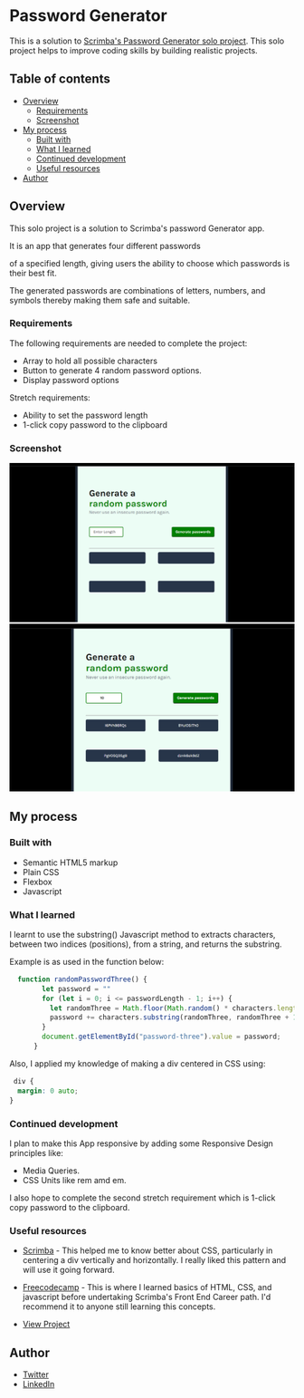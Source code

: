 # Password Generator

This is a solution to [Scrimba's Password Generator solo project](https://scrimba.com/learn/frontend/module-34-solo-project-password-generator-coa6a4d1595f9f905934f09f5). This solo project helps to improve coding skills by building realistic projects. 

## Table of contents

- [Overview](#overview)
  - [Requirements](#requirements)
  - [Screenshot](#screenshot)
- [My process](#my-process)
  - [Built with](#built-with)
  - [What I learned](#what-i-learned)
  - [Continued development](#continued-development)
  - [Useful resources](#useful-resources)
- [Author](#author)

## Overview

This solo project is a solution to Scrimba's password Generator app. 

It is an app that generates four different passwords

 of a specified length, giving users the ability to choose which passwords is their best fit.

The generated passwords are combinations of letters, numbers, and symbols thereby making them safe and suitable.

### Requirements

The following requirements are needed to complete the project:

- Array to hold all possible characters
- Button to generate 4 random password options.
- Display password options

Stretch requirements:
- Ability to set the password length
- 1-click copy password to the clipboard

### Screenshot

![Password generator](./passwordgen1.png?raw=true)
![Password generator Active State](./passwordgen2.png?raw=true)


## My process

### Built with

- Semantic HTML5 markup
- Plain CSS
- Flexbox
- Javascript


### What I learned

I learnt to use the substring() Javascript method to extracts characters, between two indices (positions), from a string, and returns the substring.

Example is as used in the function below:


```javascript
  function randomPasswordThree() {
        let password = ""
        for (let i = 0; i <= passwordLength - 1; i++) {
          let randomThree = Math.floor(Math.random() * characters.length);
          password += characters.substring(randomThree, randomThree + 1);
        }
        document.getElementById("password-three").value = password; 
      }
```
Also, I applied my knowledge of making a div centered in CSS using:

```css
 div {
  margin: 0 auto;
}
```
### Continued development
I plan to make this App responsive by adding some Responsive Design principles like:
- Media Queries.
- CSS Units like rem amd em.

I also hope to complete the second stretch requirement which is 1-click copy password to the clipboard.


### Useful resources

- [Scrimba](https://www.scrimba.com) - This helped me to know better about CSS, particularly in centering a div vertically and horizontally. I really liked this pattern and will use it going forward.
- [Freecodecamp](https://www.freedcodecamp.com) - This is   where I learned basics of HTML, CSS, and javascript before undertaking Scrimba's Front End Career path. I'd recommend it to anyone still learning this concepts.

- [View Project](https://ilivenoble.github.io/password-generator/)

## Author

- [Twitter](https://www.twitter.com/ilive_noble)
- [LinkedIn](https://www.linkedin.com/in/enyinnaya-noble)
